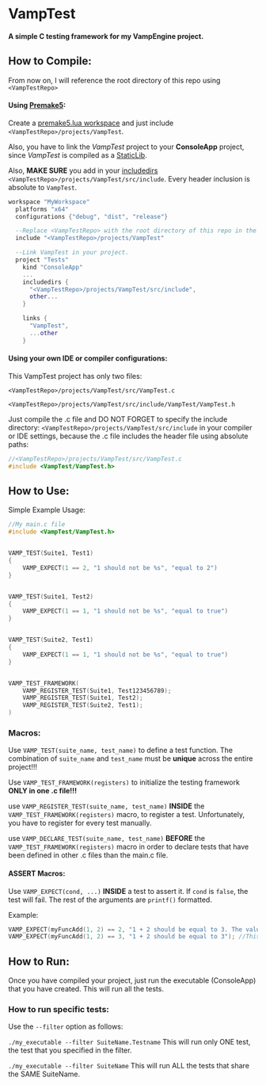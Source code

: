 # VampTest
#### A simple C testing framework for my VampEngine project.

## How to Compile:
From now on, I will reference the root directory of this repo using `<VampTestRepo>`

#### Using [Premake5](https://premake.github.io/):
Create a [premake5.lua workspace](https://premake.github.io/docs/Your-First-Script) and just include `<VampTestRepo>/projects/VampTest`.

Also, you have to link the *VampTest* project to your **ConsoleApp** project, since *VampTest* is compiled as a [StaticLib](https://premake.github.io/docs/kind/).

Also, **MAKE SURE** you add in your [includedirs](https://premake.github.io/docs/includedirs/) `<VampTestRepo>/projects/VampTest/src/include`. Every header inclusion is absolute to `VampTest`.
```lua
workspace "MyWorkspace"
  platforms "x64"
  configurations {"debug", "dist", "release"}

  --Replace <VampTestRepo> with the root directory of this repo in the location where you cloned it.
  include "<VampTestRepo>/projects/VampTest"

  --Link VampTest in your project.
  project "Tests"
    kind "ConsoleApp"
    ...
    includedirs {
      "<VampTestRepo>/projects/VampTest/src/include",
      other...
    }

    links {
      "VampTest",
      ...other
    }
```

#### Using your own IDE or compiler configurations:
This VampTest project has only two files:

`<VampTestRepo>/projects/VampTest/src/VampTest.c`

`<VampTestRepo>/projects/VampTest/src/include/VampTest/VampTest.h`

Just compile the .c file and DO NOT FORGET to specify the include directory: `<VampTestRepo>/projects/VampTest/src/include`
in your compiler or IDE settings, because the .c file includes the header file using absolute paths:
```C
//<VampTestRepo>/projects/VampTest/src/VampTest.c
#include <VampTest/VampTest.h>
```

## How to Use:
Simple Example Usage:
```C
//My main.c file
#include <VampTest/VampTest.h>


VAMP_TEST(Suite1, Test1)
{
    VAMP_EXPECT(1 == 2, "1 should not be %s", "equal to 2")
}


VAMP_TEST(Suite1, Test2)
{
    VAMP_EXPECT(1 == 1, "1 should not be %s", "equal to true")
}


VAMP_TEST(Suite2, Test1)
{
    VAMP_EXPECT(1 == 1, "1 should not be %s", "equal to true")
}


VAMP_TEST_FRAMEWORK(
    VAMP_REGISTER_TEST(Suite1, Test123456789);
    VAMP_REGISTER_TEST(Suite1, Test2);
    VAMP_REGISTER_TEST(Suite2, Test1);
)
```

### Macros:
Use `VAMP_TEST(suite_name, test_name)` to define a test function. The combination of `suite_name` and `test_name` must be **unique** across the entire project!!!

Use `VAMP_TEST_FRAMEWORK(registers)` to initialize the testing framework **ONLY in one .c file!!!**

use `VAMP_REGISTER_TEST(suite_name, test_name)` **INSIDE** the `VAMP_TEST_FRAMEWORK(registers)` macro, to register a test. Unfortunately, you have to register for every test manually.

use `VAMP_DECLARE_TEST(suite_name, test_name)`  **BEFORE** the `VAMP_TEST_FRAMEWORK(registers)` macro in order to declare tests that have been defined in other .c files than the main.c file.

#### ASSERT Macros:
Use `VAMP_EXPECT(cond, ...)` **INSIDE** a test to assert it. If `cond` is `false`, the test will fail. The rest of the arguments are `printf()` formatted.

Example:
```C
VAMP_EXPECT(myFuncAdd(1, 2) == 2, "1 + 2 should be equal to 3. The value return from myFuncAdd(1, 2) = %d", myFuncAdd(1, 2)); //This will FAIL.
VAMP_EXPECT(myFuncAdd(1, 2) == 3, "1 + 2 should be equal to 3"); //This will PASS.
```


## How to Run:
Once you have compiled your project, just run the executable (ConsoleApp) that you have created.
This will run all the tests.

### How to run specific tests:
Use the `--filter` option as follows:

`./my_executable --filter SuiteName.Testname` This will run only ONE test, the test that you specified in the filter.

`./my_executable --filter SuiteName` This will run ALL the tests that share the SAME SuiteName.
